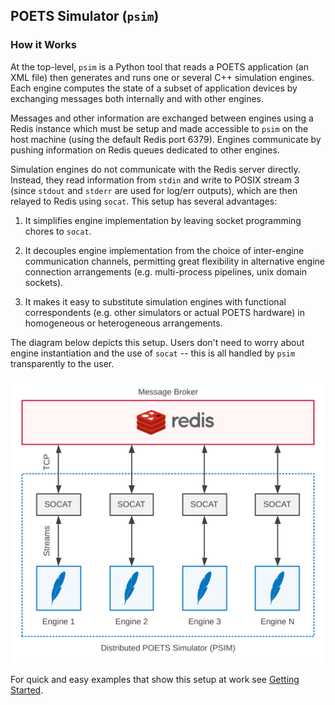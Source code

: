 ## POETS Simulator (`psim`)

### How it Works

At the top-level, `psim` is a Python tool that reads a POETS application (an
XML file) then generates and runs one or several C++ simulation engines. Each
engine computes the state of a subset of application devices by exchanging
messages both internally and with other engines.

Messages and other information are exchanged between engines using a Redis
instance which must be setup and made accessible to `psim` on the host machine
(using the default Redis port 6379). Engines communicate by pushing
information on Redis queues dedicated to other engines.

Simulation engines do not communicate with the Redis server directly. Instead,
they read information from `stdin` and write to POSIX stream 3 (since `stdout`
and `stderr` are used for log/err outputs), which are then relayed to Redis
using `socat`. This setup has several advantages:

1. It simplifies engine implementation by leaving socket programming chores to
`socat`.

2. It decouples engine implementation from the choice of inter-engine
communication channels, permitting great flexibility in alternative engine
connection arrangements (e.g. multi-process pipelines, unix domain sockets).

3. It makes it easy to substitute simulation engines with functional
correspondents (e.g. other simulators or actual POETS hardware) in homogeneous
or heterogeneous arrangements.

The diagram below depicts this setup. Users don't need to worry about engine
instantiation and the use of `socat` -- this is all handled by `psim`
transparently to the user.

![Alt text](diagram.svg)

For quick and easy examples that show this setup at work see [Getting
Started](getting-started.md).
